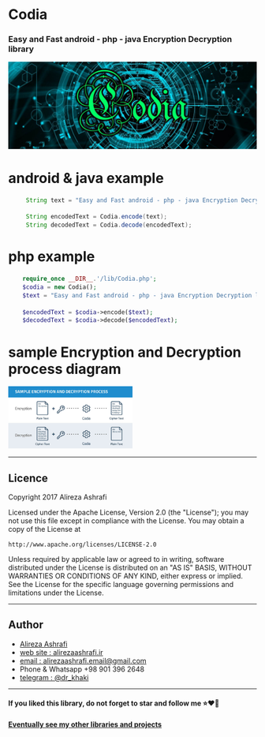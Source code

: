 # Codia
### Easy and Fast android - php - java Encryption Decryption library

<img src="https://raw.githubusercontent.com/alirezaashrafi/Codia/master/codia.jpg"/>

# android & java example

```java
     String text = "Easy and Fast android - php - java Encryption Decryption library";

     String encodedText = Codia.encode(text);
     String decodedText = Codia.decode(encodedText);

```


# php example
```php
    require_once __DIR__.'/lib/Codia.php';
    $codia = new Codia();
    $text = "Easy and Fast android - php - java Encryption Decryption library";

    $encodedText = $codia->encode($text);
    $decodedText = $codia->decode($encodedText);

```
# sample Encryption and Decryption process diagram
<img src="https://raw.githubusercontent.com/alirezaashrafi/Codia/master/diagram.jpg" width="50%"/>


---
## Licence
Copyright 2017 Alireza Ashrafi

Licensed under the Apache License, Version 2.0 (the "License");
you may not use this file except in compliance with the License.
You may obtain a copy of the License at

    http://www.apache.org/licenses/LICENSE-2.0

Unless required by applicable law or agreed to in writing, software
distributed under the License is distributed on an "AS IS" BASIS,
WITHOUT WARRANTIES OR CONDITIONS OF ANY KIND, either express or implied.
See the License for the specific language governing permissions and
limitations under the License.


---
## Author
 - [Alireza Ashrafi](https://github.com/alirezaashrafi)
 - [web site : alirezaashrafi.ir](http://alirezaashrafi.ir)
 - [email : alirezaashrafi.email@gmail.com](alirezaashrafi.email@gmail.com)
 - Phone & Whatsapp +98 901 396 2648
 - [telegram : @dr_khaki](http://t.me/dr_khaki)

 ---
#### If you liked this library, do not forget to star and follow me ⭐️❤️️💙
#### [Eventually see my other libraries and projects](https://github.com/alirezaashrafi/)
